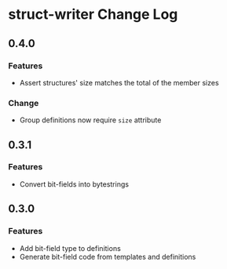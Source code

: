 # struct-writer Change Log

## 0.4.0

### Features
- Assert structures' size matches the total of the member sizes

### Change
- Group definitions now require `size` attribute

## 0.3.1

### Features
-  Convert bit-fields into bytestrings

## 0.3.0

### Features
- Add bit-field type to definitions
- Generate bit-field code from templates and definitions
